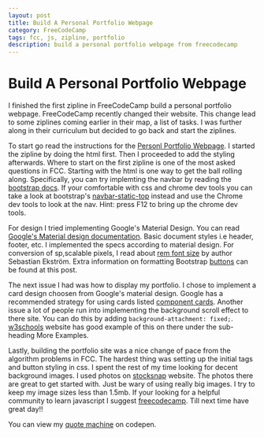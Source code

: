 ```yaml
---
layout: post
title: Build A Personal Portfolio Webpage
category: FreeCodeCamp
tags: fcc, js, zipline, portfolio
description: build a personal portfolio webpage from freecodecamp
---
```


Build A Personal Portfolio Webpage
==========

I finished the first zipline in FreeCodeCamp build a personal portfolio webpage. FreeCodeCamp recently changed their website. This change lead to some ziplines coming earlier in their map, a list of tasks. I was further along in their curriculum but decided to go back and start the ziplines. 

To start go read the instructions for the [Personl Portfolio Webpage](http://freecodecamp.com/challenges/zipline-build-a-personal-portfolio-webpage). I started the zipline by doing the html first. Then I proceeded to add the styling afterwards. Where to start on the first zipline is one of the most asked questions in FCC. Starting with the html is one way to get the ball rolling along. Specifically, you can try implemting the navbar by reading the [bootstrap docs](http://getbootstrap.com/components/#nav). If your comfortable with css and chrome dev tools you can take a look at bootstrap's [navbar-static-top](http://getbootstrap.com/examples/navbar-static-top/) instead and use the Chrome dev tools to look at the nav. Hint: press F12 to bring up the chrome dev tools.

For design I tried implementing Google's Material Design. You can read [Google's Material design documentation](https://www.google.com/design/spec/material-design/introduction.html). Basic document styles i.e header, footer, etc. I implemented the specs according to material design. For conversion of sp,scalable pixels, I read about [rem font size](http://zerosixthree.se/8-sass-mixins-you-must-have-in-your-toolbox/) by author Sebastian Ekström. Extra information on formatting Bootstrap [buttons](https://bootstrapbay.com/blog/bootstrap-button-styles/) can be found at this post.

 The next issue I had was how to display my portfolio. I chose to implement a card design choosen from Google's material design. Google has a recommended strategy for using cards listed  [component cards](https://www.google.com/design/spec/components/cards.html#cards-usage). Another issue a lot of people run into implementing the background scroll effect to there site. You can do this by adding <code>background-attachment: fixed;</code>. [w3schools](http://www.w3schools.com/cssref/pr_background-attachment.asp) website has good example of this on there  under the sub-heading More Examples.
 
 Lastly, building the portfolio site was a nice change of pace from the algorithm problems in FCC. The hardest thing was setting up the initial tags and button styling in css. I spent the rest of my time looking for decent background images. I used photos on [stocksnap](https://stocksnap.io/) website. The photos there are great to get started with. Just be wary of using really big images. I try to keep my image sizes less than 1.5mb. If your looking for a helpful community to learn javascript I suggest [freecodecamp](http://freecodecamp.com/). Till next time have great day!!
 
You can view my [quote machine](https://codepen.io/Reggie01/full/qdzZxb/) on codepen.